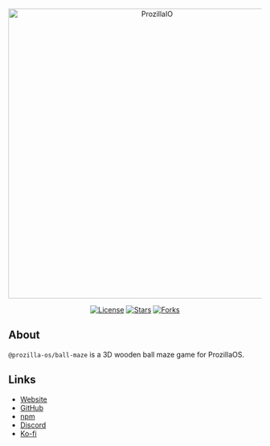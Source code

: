 <div align="center">
	<br />
	<p>
		<a href="https://io.prozilla.dev/"><img src="https://io.prozilla.dev/assets/logo.svg" width="576" alt="ProzillaIO" /></a>
	</p>
	<p>
		<a href="https://github.com/prozilla-os/ProzillaIO/blob/main/LICENSE.md"><img alt="License" src="https://img.shields.io/github/license/prozilla-os/ProzillaIO?style=flat-square&color=FF4D5B&label=License"></a>
		<a href="https://github.com/prozilla-os/ProzillaIO"><img alt="Stars" src="https://img.shields.io/github/stars/prozilla-os/ProzillaIO?style=flat-square&color=FED24C&label=%E2%AD%90"></a>
		<a href="https://github.com/prozilla-os/ProzillaIO"><img alt="Forks" src="https://img.shields.io/github/forks/prozilla-os/ProzillaIO?style=flat-square&color=4D9CFF&label=Forks&logo=github"></a>
	</p>
</div>

## About 

`@prozilla-os/ball-maze` is a 3D wooden ball maze game for ProzillaOS.

## Links

- [Website][site]
- [GitHub][github]
- [npm][npm]
- [Discord][discord]
- [Ko-fi][ko-fi]

[site]: https://io.prozilla.dev/ball-maze
[github]: https://github.com/prozilla-os/ProzillaIO/tree/main/packages/games/ball-maze
[npm]: https://www.npmjs.com/package/@prozilla-os/ball-maze
[discord]: https://discord.gg/JwbyQP4tdz
[ko-fi]: https://ko-fi.com/prozilla